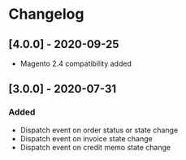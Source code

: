 # Changelog

## [4.0.0] - 2020-09-25

- Magento 2.4 compatibility added

## [3.0.0] - 2020-07-31

### Added

- Dispatch event on order status or state change
- Dispatch event on invoice state change
- Dispatch event on credit memo state change
